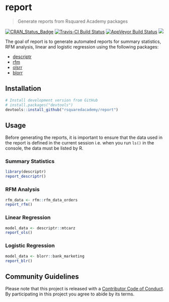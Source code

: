 
<!-- README.md is generated from README.Rmd. Please edit that file -->

# report

> Generate reports from Rsquared Academy
packages

[![CRAN\_Status\_Badge](http://www.r-pkg.org/badges/version/report)](https://cran.r-project.org/package=report)
[![Travis-CI Build
Status](https://travis-ci.org/rsquaredacademy/report.svg?branch=master)](https://travis-ci.org/rsquaredacademy/report)
[![AppVeyor Build
Status](https://ci.appveyor.com/api/projects/status/github/rsquaredacademy/report?branch=master&svg=true)](https://ci.appveyor.com/project/aravindhebbali/reports)
![](https://img.shields.io/badge/lifecycle-experimental-orange.svg)

The goal of report is to generate automated reports for summary
statistics, RFM analysis, linear and logistic regression using the
following packages:

  - [descriptr](https://descriptr.rsquaredacademy.com)
  - [rfm](https://rfm.rsquaredacademy.com)
  - [olsrr](https://olsrr.rsquaredacademy.com)
  - [blorr](https://blorr.rsquaredacademy.com)

## Installation

``` r
# Install development version from GitHub
# install.packages("devtools")
devtools::install_github("rsquaredacademy/report")
```

## Usage

Before generating the reports, it is important to ensure that the data
used in the report is defined in the current session i.e. when you run
`ls()` in the console, the data must be listed by R.

### Summary Statistics

``` r
library(descriptr)
report_descriptr()
```

### RFM Analysis

``` r
rfm_data <- rfm::rfm_data_orders
report_rfm()
```

### Linear Regression

``` r
model_data <- descriptr::mtcarz
report_ols()
```

### Logistic Regression

``` r
model_data <- blorr::bank_marketing
report_blr()
```

## Community Guidelines

Please note that this project is released with a [Contributor Code of
Conduct](CODE_OF_CONDUCT.md). By participating in this project you agree
to abide by its terms.
